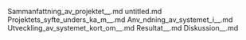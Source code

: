 Sammanfattning_av_projektet__.md
untitled.md
Projektets_syfte_unders_ka_m__.md
Anv_ndning_av_systemet_i__.md
Utveckling_av_systemet_kort_om__.md
Resultat__.md
Diskussion__.md